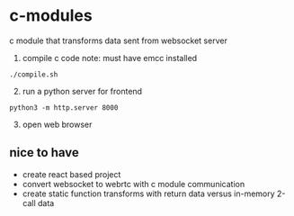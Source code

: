 # c-modules
c module that transforms data sent from websocket server

1. compile c code
note: must have emcc installed 

```
./compile.sh
```

2. run a python server for frontend
```
python3 -m http.server 8000
```

3. open web browser

## nice to have
- create react based project
- convert websocket to webrtc with c module communication
- create static function transforms with return data versus in-memory 2-call data